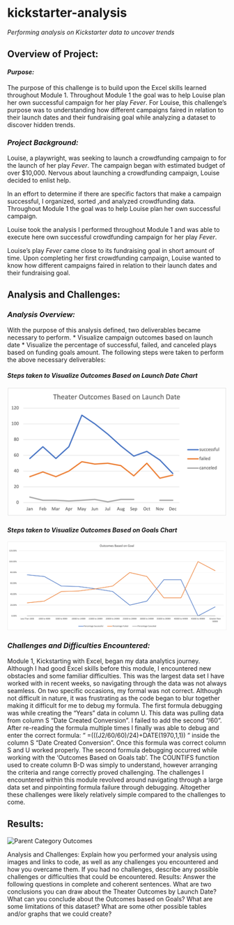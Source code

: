 # **kickstarter-analysis**
*Performing analysis on Kickstarter data to uncover trends*


## Overview of Project:

#### *Purpose:*
The purpose of this challenge is to build upon the Excel skills learned throughout Module 1. Throughout Module 1 the goal was to help Louise plan her own successful campaign for her play *Fever*. For Louise, this challenge’s purpose was to understanding how different campaigns faired in relation to their launch dates and their fundraising goal while analyzing a dataset to discover hidden trends.

### *Project Background:*
Louise, a playwright, was seeking to launch a crowdfunding campaign to for the launch of her play *Fever*. The campaign began  with estimated budget of over $10,000. Nervous about launching a crowdfunding campaign, Louise decided to enlist help.

In an effort to determine if there are specific factors that make a campaign successful, I organized, sorted ,and analyzed crowdfunding data. Throughout Module 1 the goal was to help Louise plan her own successful campaign. 

Louise took the analysis I performed throughout Module 1 and was able to execute here own successful crowdfunding campaign for her play *Fever*.

Louise’s play *Fever* came close to its fundraising goal in short amount of time. 
Upon completing her first crowdfunding campaign, Louise wanted to know how different campaigns faired in relation to their launch dates and their fundraising goal.
 

## Analysis and Challenges:

### *Analysis Overview:*
With the purpose of this analysis defined, two deliverables became necessary to perform. 
	* Visualize campaign outcomes based on launch date
	* Visualize the percentage of successful, failed, and canceled plays based on funding goals amount.
The following steps were taken to perform the above necessary deliverables:

#### *Steps taken to Visualize Outcomes Based on Launch Date Chart*

![Outcomes_based_on_launchdate_linechart](Theater_Outcomes_vs_Launch.png)





#### *Steps taken to Visualize Outcomes Based on Goals Chart*

![Outcomes_based_on_Goals_linechart](Outcomes_vs_Goals.png)



### *Challenges and Difficulties Encountered:*
Module 1, Kickstarting with Excel, began my data analytics journey. Although I had good Excel skills before this module, I encountered new obstacles and some familiar difficulties. This was the largest data set I have worked with in recent weeks, so navigating through the data was not always seamless. On two specific occasions, my formal was not correct. Although not difficult in nature, it was frustrating as the code began to blur together making it difficult for me to debug my formula. The first formula debugging was while creating the “Years” data in column U. This data was pulling data from column S “Date Created Conversion”. I failed to add the second “/60”. After re-reading the formula multiple times I finally was able to debug and enter the correct formula: “ =(((J2/60/60)/24)+DATE(1970,1,1)) “ inside the column S “Date Created Conversion”. Once this formula was correct column S and U worked properly. The second formula debugging occurred while working with the ‘Outcomes Based on Goals tab’. The COUNTIFS function used to create column B-D was simply to understand, however arranging the criteria and range correctly proved challenging. The challenges I encountered within this module revolved around navigating through a large data set and pinpointing formula failure through debugging. Altogether these challenges were likely relatively simple compared to the challenges to come.


## Results:

![Parent Category Outcomes](https://user-images.githubusercontent.com/90002900/132962981-d66737af-cbe9-49d7-a6d9-0dda123f2730.png)

Analysis and Challenges: Explain how you performed your analysis using images and links to code, as well as any challenges you encountered and how you overcame them. If you had no challenges, describe any possible challenges or difficulties that could be encountered.
Results: Answer the following questions in complete and coherent sentences.
What are two conclusions you can draw about the Theater Outcomes by Launch Date?
What can you conclude about the Outcomes based on Goals?
What are some limitations of this dataset?
What are some other possible tables and/or graphs that we could create?
